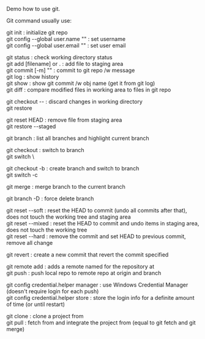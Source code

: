 Demo how to use git.

Git command usually use:

git init                              : initialize git repo\
git config --global user.name ""      : set username\
git config --global user.email ""     : set user email

git status                            : check working directory status\
git add [filename] or .               : add file to staging area\
git commit [-m] ""                    : commit to git repo /w message\
git log                               : show history\
git show <obj name>                   : show git commit /w obj name (get it from git log)\
git diff                              : compare modified files in working area to files in git repo

git checkout -- <filename>            : discard changes in working directory\
git restore <filename>

git reset HEAD <filename>             : remove file from staging area\
git restore --staged <filename>

git branch                            : list all branches and highlight current branch

git checkout <branch>                 : switch to branch\
git switch <branch>\

git checkout -b <branch>              : create branch and switch to branch\
git switch -c <branch>

git merge <branch>                    : merge branch to the current branch

git branch -D <branch>                : force delete branch

git reset --soft <commit>             : reset the HEAD to commit (undo all commits after that), does not touch the working tree and staging area\
git reset --mixed <commit>            : reset the HEAD to commit and undo items in staging area, does not touch the working tree\
git reset --hard <commit>             : remove the commit and set HEAD to previous commit, remove all change

git revert <commit>                   : create a new commit that revert the commit specified

git remote add <name> <url>           : adds a remote named <name> for the repository at <url>\
git push <origin> <branch>            : push local repo to remote repo at origin and branch

git config credential.helper manager  : use Windows Credential Manager (doesn't require login for each push)\
git config credential.helper store    : store the login info for a definite amount of time (or until restart)

git clone <repository>                : clone a project from <repo>\
git pull                              : fetch from and integrate the project from <repo> (equal to git fetch and git merge)
